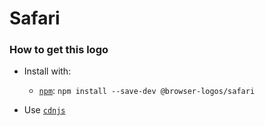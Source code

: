 # Safari

### How to get this logo

* Install with:
  * [`npm`](https://www.npmjs.com/): `npm install --save-dev @browser-logos/safari`

* Use [`cdnjs`](https://cdnjs.com/libraries/browser-logos)
